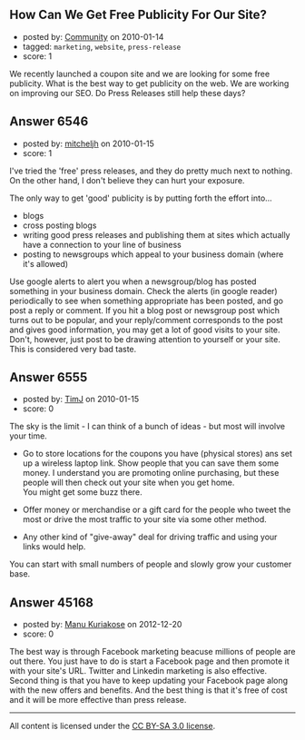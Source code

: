 ## How Can We Get Free Publicity For Our Site?

- posted by: [Community](https://stackexchange.com/users/-1/-1-community) on 2010-01-14
- tagged: `marketing`, `website`, `press-release`
- score: 1

We recently launched a coupon site and we are looking for some free publicity. What is the best way to get publicity on the web. We are working on improving our SEO. Do Press Releases still help these days?



## Answer 6546

- posted by: [mitcheljh](https://stackexchange.com/users/-1/2195-mitcheljh) on 2010-01-15
- score: 1

I've tried the 'free' press releases, and they do pretty much next to nothing.  On the other hand, I don't believe they can hurt your exposure.

The only way to get 'good' publicity is by putting forth the effort into...
- blogs
- cross posting blogs
- writing good press releases and publishing them at sites which actually have a connection to your line of business
- posting to newsgroups which appeal to your business domain (where it's allowed)

Use google alerts to alert you when a newsgroup/blog has posted something in your business domain.  Check the alerts (in google reader) periodically to see when something appropriate has been posted, and go post a reply or comment.  If you hit a blog post or newsgroup post which turns out to be popular, and your reply/comment corresponds to the post and gives good information, you may get a lot of good visits to your site.  Don't, however, just post to be drawing attention to yourself or your site.  This is considered very bad taste.




## Answer 6555

- posted by: [TimJ](https://stackexchange.com/users/-1/1172-timj) on 2010-01-15
- score: 0

The sky is the limit - I can think of a bunch of ideas - but most will involve your time.

- Go to store locations for the coupons you have (physical stores) ans set up a wireless laptop link.  Show people that you can save them some money.  I understand you are promoting online purchasing, but these people will then check out your site when you get home.  
You might get some buzz there.

- Offer money or merchandise or a gift card for the people who tweet the most or drive the most traffic to your site via some other method.

- Any other kind of "give-away" deal for driving traffic and using your links would help.  

You can start with small numbers of people and slowly grow your customer base.   



## Answer 45168

- posted by: [Manu Kuriakose](https://stackexchange.com/users/-1/22105-manu-kuriakose) on 2012-12-20
- score: 0

The best way is through Facebook marketing beacuse millions of people are out there. You just have to do is start a Facebook page and then promote it with your site's URL. Twitter and Linkedin marketing is also effective.
Second thing is that you have to keep updating your Facebook page along with the new offers and benefits. And the best thing is that it's free of cost and it will be more effective than press release.




---

All content is licensed under the [CC BY-SA 3.0 license](https://creativecommons.org/licenses/by-sa/3.0/).
